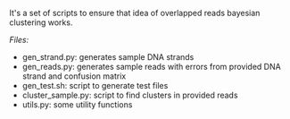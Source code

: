It's a set of scripts to ensure that idea of overlapped reads bayesian clustering
works.

*Files:*

* gen_strand.py: generates sample DNA strands
* gen_reads.py: generates sample reads with errors from provided DNA strand and
confusion matrix
* gen_test.sh: script to generate test files
* cluster_sample.py: script to find clusters in provided reads
* utils.py: some utility functions
